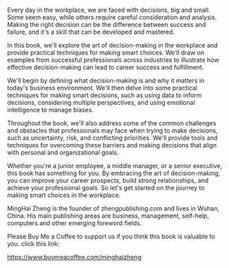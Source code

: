 
Every day in the workplace, we are faced with decisions, big and small. Some seem easy, while others require careful consideration and analysis. Making the right decision can be the difference between success and failure, and it's a skill that can be developed and mastered.

In this book, we'll explore the art of decision-making in the workplace and provide practical techniques for making smart choices. We'll draw on examples from successful professionals across industries to illustrate how effective decision-making can lead to career success and fulfillment.

We'll begin by defining what decision-making is and why it matters in today's business environment. We'll then delve into some practical techniques for making smart decisions, such as using data to inform decisions, considering multiple perspectives, and using emotional intelligence to manage biases.

Throughout the book, we'll also address some of the common challenges and obstacles that professionals may face when trying to make decisions, such as uncertainty, risk, and conflicting priorities. We'll provide tools and techniques for overcoming these barriers and making decisions that align with personal and organizational goals.

Whether you're a junior employee, a middle manager, or a senior executive, this book has something for you. By embracing the art of decision-making, you can improve your career prospects, build strong relationships, and achieve your professional goals. So let's get started on the journey to making smart choices in the workplace.

MingHai Zheng is the founder of zhengpublishing.com and lives in Wuhan, China. His main publishing areas are business, management, self-help, computers and other emerging foreword fields.

Please Buy Me a Coffee to support us if you think this book is valuable to you. click this link:

https://www.buymeacoffee.com/minghaizheng
